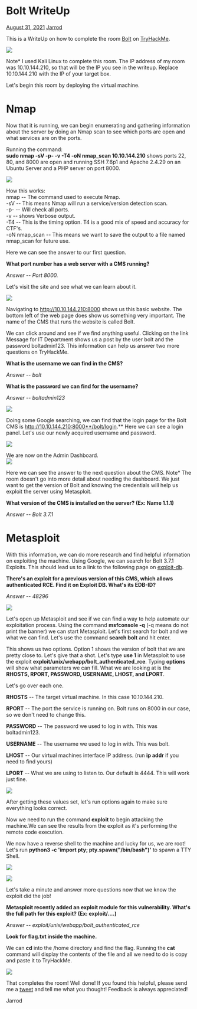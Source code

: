 Bolt WriteUp
============

[August 31, 2021](https://jarrodrizor.com/bolt-writeup/ "7:03 pm") [Jarrod](https://jarrodrizor.com/author/jarrod/ "View all posts by Jarrod")

This is a WriteUp on how to complete the room [Bolt](https://tryhackme.com/room/bolt) on [TryHackMe](https://tryhackme.com).

![](https://jarrodrizor.com/wp-content/uploads/2021/08/Bolt_Banner.png)

Note* I used Kali Linux to complete this room. The IP address of my room was 10.10.144.210, so that will be the IP you see in the writeup. Replace 10.10.144.210 with the IP of your target box.

Let's begin this room by deploying the virtual machine.

Nmap
====

Now that it is running, we can begin enumerating and gathering information about the server by doing an Nmap scan to see which ports are open and what services are on the ports.

Running the command:\
**sudo nmap -sV -p- -v -T4 -oN nmap_scan 10.10.144.210** shows ports 22, 80, and 8000 are open and running SSH 7.6p1 and Apache 2.4.29 on an Ubuntu Server and a PHP server on port 8000.

[![](https://jarrodrizor.com/wp-content/uploads/2021/08/Bolt_nmap.png)](https://jarrodrizor.com/wp-content/uploads/2021/08/Bolt_nmap.png)

How this works:\
nmap -- The command used to execute Nmap.\
-sV -- This means Nmap will run a service/version detection scan.\
-p- -- Will check all ports.\
-v -- shows Verbose output.\
-T4 -- This is the timing option. T4 is a good mix of speed and accuracy for CTF's.\
-oN nmap_scan -- This means we want to save the output to a file named nmap_scan for future use.

Here we can see the answer to our first question.

**What port number has a web server with a CMS running?**

*Answer -- Port 8000.*

Let's visit the site and see what we can learn about it.

[![](https://jarrodrizor.com/wp-content/uploads/2021/08/Bolt_homepage.png)](https://jarrodrizor.com/wp-content/uploads/2021/08/Bolt_homepage.png)

Navigating to http://10.10.144.210:8000 shows us this basic website. The bottom left of the web page does show us something very important. The name of the CMS that runs the website is called Bolt.

We can click around and see if we find anything useful. Clicking on the link Message for IT Department shows us a post by the user bolt and the password boltadmin123. This information can help us answer two more questions on TryHackMe.

**What is the username we can find in the CMS?**

*Answer -- bolt*

**What is the password we can find for the username?**

*Answer -- boltadmin123*

[![](https://jarrodrizor.com/wp-content/uploads/2021/08/Bolt_It_Message.png)](https://jarrodrizor.com/wp-content/uploads/2021/08/Bolt_It_Message.png)

Doing some Google searching, we can find that the login page for the Bolt CMS is http://10.10.144.210:8000**/bolt/login.** Here we can see a login panel. Let's use our newly acquired username and password.

[![](https://jarrodrizor.com/wp-content/uploads/2021/08/Bolt_Login.png)](https://jarrodrizor.com/wp-content/uploads/2021/08/Bolt_Login.png)

We are now on the Admin Dashboard.\
[![](https://jarrodrizor.com/wp-content/uploads/2021/08/Bolt_Admin_Dashboard.png)](https://jarrodrizor.com/wp-content/uploads/2021/08/Bolt_Admin_Dashboard.png)

Here we can see the answer to the next question about the CMS. Note* The room doesn't go into more detail about needing the dashboard. We just want to get the version of Bolt and knowing the credentials will help us exploit the server using Metasploit.

**What version of the CMS is installed on the server? (Ex: Name 1.1.1)**

*Answer -- Bolt 3.7.1*

Metasploit
==========

With this information, we can do more research and find helpful information on exploiting the machine. Using Google, we can search for Bolt 3.7.1 Exploits. This should lead us to a link to the following page on [exploit-db](https://www.exploit-db.com/exploits/48296).

**There's an exploit for a previous version of this CMS, which allows authenticated RCE. Find it on Exploit DB. What's its EDB-ID?**

*Answer -- 48296*

[![](https://jarrodrizor.com/wp-content/uploads/2021/08/Bolt_edb-id.png)](https://jarrodrizor.com/wp-content/uploads/2021/08/Bolt_edb-id.png)

Let's open up Metasploit and see if we can find a way to help automate our exploitation process. Using the command **msfconsole -q** (-q means do not print the banner) we can start Metasploit. Let's first search for bolt and we what we can find. Let's use the command **search bolt** and hit enter.

This shows us two options. Option 1 shows the version of bolt that we are pretty close to. Let's give that a shot. Let's type **use 1** in Metasploit to use the exploit **exploit/unix/webapp/bolt_authenticated_rce**. Typing **options** will show what parameters we can fill. What we are looking at is the **RHOSTS, RPORT, PASSWORD, USERNAME, LHOST, and LPORT**.

Let's go over each one.

**RHOSTS** -- The target virtual machine. In this case 10.10.144.210.

**RPORT** -- The port the service is running on. Bolt runs on 8000 in our case, so we don't need to change this.

**PASSWORD** -- The password we used to log in with. This was boltadmin123.

**USERNAME** -- The username we used to log in with. This was bolt.

**LHOST** -- Our virtual machines interface IP address. (run **ip addr** if you need to find yours)

**LPORT** -- What we are using to listen to. Our default is 4444. This will work just fine.

[![](https://jarrodrizor.com/wp-content/uploads/2021/08/Bolt_metasploit_exploit.png)](https://jarrodrizor.com/wp-content/uploads/2021/08/Bolt_metasploit_exploit.png)

After getting these values set, let's run options again to make sure everything looks correct.

Now we need to run the command **exploit** to begin attacking the machine.We can see the results from the exploit as it's performing the remote code execution.

We now have a reverse shell to the machine and lucky for us, we are root! Let's run **python3  -c 'import pty; pty.spawn("/bin/bash")'** to spawn a TTY Shell.

[![](https://jarrodrizor.com/wp-content/uploads/2021/08/Bolt_metasploit_options.png)](https://jarrodrizor.com/wp-content/uploads/2021/08/Bolt_metasploit_options.png)

[![](https://jarrodrizor.com/wp-content/uploads/2021/08/Bolt_Becoming_Root.png)](https://jarrodrizor.com/wp-content/uploads/2021/08/Bolt_Becoming_Root.png)

Let's take a minute and answer more questions now that we know the exploit did the job!

**Metasploit recently added an exploit module for this vulnerability. What's the full path for this exploit? (Ex: exploit/....)**

*Answer -- exploit/unix/webapp/bolt_authenticated_rce*

**Look for flag.txt inside the machine.**

We can **cd** into the /home directory and find the flag. Running the **cat** command will display the contents of the file and all we need to do is copy and paste it to TryHackMe.

[![](https://jarrodrizor.com/wp-content/uploads/2021/08/Bolt_Flag.png)](https://jarrodrizor.com/wp-content/uploads/2021/08/Bolt_Flag.png)

That completes the room! Well done! If you found this helpful, please send me a [tweet](https://twitter.com/JarrodR87) and tell me what you thought! Feedback is always appreciated!

Jarrod

